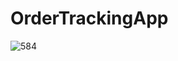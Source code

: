 # OrderTrackingApp
![584](https://user-images.githubusercontent.com/107191110/211119074-81fcdb38-4d59-4e0c-989f-a41711f3a000.jpeg)
